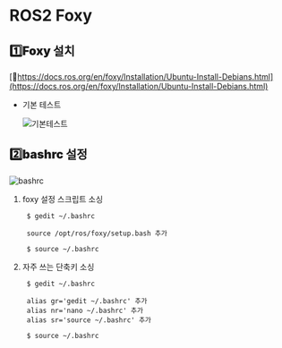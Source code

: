 # ROS2 Foxy

## <h2 style="font-weight: 900;">1️⃣Foxy 설치</h2>

[🔗https://docs.ros.org/en/foxy/Installation/Ubuntu-Install-Debians.html](https://docs.ros.org/en/foxy/Installation/Ubuntu-Install-Debians.html)

- 기본 테스트

    ![기본테스트](/ynu-wiki/images/ubuntu/basic_test.png)

## <h2 style="font-weight: 900;">2️⃣bashrc 설정</h2>

![bashrc](/ynu-wiki/images/ubuntu/bashrc.png)

1. foxy 설정 스크립트 소싱 

        $ gedit ~/.bashrc
        
        source /opt/ros/foxy/setup.bash 추가
        
        $ source ~/.bashrc

2. 자주 쓰는 단축키 소싱

        $ gedit ~/.bashrc
        
        alias gr='gedit ~/.bashrc' 추가
        alias nr='nano ~/.bashrc' 추가
        alias sr='source ~/.bashrc' 추가
        
        $ source ~/.bashrc